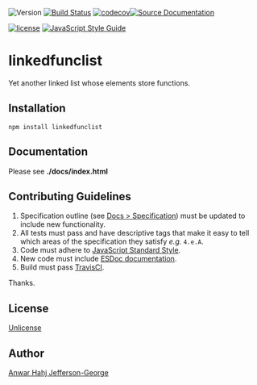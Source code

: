 ![Version](https://img.shields.io/github/package-json/v/anwarhahjjeffersongeorge/linkedfunclist/master.svg) [![Build Status](https://travis-ci.com/anwarhahjjeffersongeorge/linkedfunclist.svg?branch=master)](https://travis-ci.com/anwarhahjjeffersongeorge/linkedfunclist) [![codecov](https://codecov.io/gh/anwarhahjjeffersongeorge/linkedfunclist/branch/master/graph/badge.svg)](https://codecov.io/gh/anwarhahjjeffersongeorge/linkedfunclist)[![Source Documentation](https://anwarhahjjeffersongeorge.github.io/linkedfunclist/badge.svg)](https://anwarhahjjeffersongeorge.github.io/linkedfunclist/source.html)

[![license](https://img.shields.io/github/license/anwarhahjjeffersongeorge/linkedfunclist.svg)]()
[![JavaScript Style Guide](https://img.shields.io/badge/code_style-standard-blue.svg)](https://standardjs.com)

# linkedfunclist
Yet another linked list whose elements store functions.

## Installation

    npm install linkedfunclist

## Documentation

Please see **./docs/index.html**

## Contributing Guidelines
1. Specification outline (see [Docs > Specification](https://anwarhahjjeffersongeorge.github.io/linkedfunclist/manual/specification.html)) must be updated to include new functionality.
2. All tests must pass and have descriptive tags that make it easy to tell which areas of the specification  they satisfy _e.g._ `4.e.A`.
3. Code must adhere to [JavaScript Standard Style](https://standardjs.com).
4. New code must include [ESDoc documentation](https://esdoc.org/).
5. Build must pass [TravisCI](https://travis-ci.com/anwarhahjjeffersongeorge/linkedfunclist).

Thanks.

## License
[Unlicense](https://unlicense.org/)

## Author
[Anwar Hahj Jefferson-George](https://github.com/anwarhahjjeffersongeorge)

